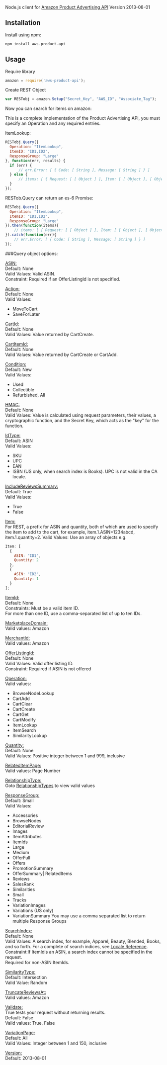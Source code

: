 Node.js client for [Amazon Product Advertising API](https://affiliate-program.amazon.com/gp/advertising/api/detail/main.html) Version 2013-08-01   

## Installation
Install using npm:
```sh
npm install aws-product-api
```

## Usage

Require library
```javascript
amazon = require('aws-product-api');
```

Create REST Object
```javascript
var RESTobj = amazon.Setup("Secret_Key", "AWS_ID", "Associate_Tag");
```

Now you can search for items on amazon:

This is a complete implementation of the Product Advertising API, you must specify an Operation and any required entries.

ItemLookup:
```javascript
RESTobj.Query({
  Operation: "ItemLookup",
  ItemID: "ID1,ID2",
  ResponseGroup: "Large"
}, function(err, results) {
  if (err) {
	  // err.Error: [ { Code: [ String ], Message: [ String ] } ]
  } else {
	  // items: [ { Request: [ [ Object ] ], Item: [ [ Object ], [ Object ] ] } ]
  }
});
```


RESTob.Query can return an es-6 Promise:
```javascript
RESTobj.Query({
  Operation: "ItemLookup",
  ItemID: "ID1,ID2",
  ResponseGroup: "Large"
}).then(function(items){
	// items: [ { Request: [ [ Object ] ], Item: [ [ Object ], [ Object ] ] } ]
}).catch(function(err){
	// err.Error: [ { Code: [ String ], Message: [ String ] } ]
});
```

###Query object options:

[ASIN:](http://docs.aws.amazon.com/AWSECommerceService/latest/DG/CartAdd.html)  
Default: None  
Valid Values: Valid ASIN.  
Constraint: Required if an OfferListingId is not specified.

[Action:](http://docs.aws.amazon.com/AWSECommerceService/latest/DG/CartModify.html)  
Default: None  
Valid Values:  
 * MoveToCart
 * SaveForLater

[CartId:](http://docs.aws.amazon.com/AWSECommerceService/latest/DG/CartAdd.html)  
Default: None  
Valid Values: Value returned by CartCreate.

[CartItemId:](http://docs.aws.amazon.com/AWSECommerceService/latest/DG/CartModify.html)  
Default: None  
Valid Values: Value returned by CartCreate or CartAdd.

[Condition:](http://docs.aws.amazon.com/AWSECommerceService/latest/DG/ItemLookup.html)  
Default: New  
Valid Values:  
 * Used
 * Collectible
 * Refurbished, All

[HMAC:](http://docs.aws.amazon.com/AWSECommerceService/latest/DG/CartAdd.html)  
Default: None  
Valid Values: Value is calculated using request parameters, their values, a cryptographic function, and the Secret Key, which acts as the "key" for the function.

[IdType:](http://docs.aws.amazon.com/AWSECommerceService/latest/DG/ItemLookup.html)  
Default: ASIN  
Valid Values:  
 * SKU
 * UPC
 * EAN
 * ISBN (US only, when search index is Books). UPC is not valid in the CA locale.

[IncludeReviewsSummary:](http://docs.aws.amazon.com/AWSECommerceService/latest/DG/ItemLookup.html)  
Default: True  
Valid Values:  
 * True
 * False

[Item:](http://docs.aws.amazon.com/AWSECommerceService/latest/DG/CartCreate.html)  
For REST, a prefix for ASIN and quantity, both of which are used to specify the item to add to the cart, for example, item.1.ASIN=1234abcd, item.1.quantity=2. Valid Values: Use an array of objects e.g.
```javascript
Item: [
  {
    ASIN: "ID1", 
    Quantity: 2
  }, 
  {
    ASIN: "ID2", 
    Quantity: 1
  }
];
```

[ItemId:](http://docs.aws.amazon.com/AWSECommerceService/latest/DG/ItemLookup.html)  
Default: None  
Constraints: Must be a valid item ID.  
For more than one ID, use a comma-separated list of up to ten IDs.

[MarketplaceDomain:](http://docs.aws.amazon.com/AWSECommerceService/latest/DG/CommonRequestParameters.html)  
Valid values: Amazon

[MerchantId:](http://docs.aws.amazon.com/AWSECommerceService/latest/DG/ItemLookup.html)  
Valid values: Amazon

[OfferListingId:](http://docs.aws.amazon.com/AWSECommerceService/latest/DG/CartAdd.html)  
Default: None  
Valid Values: Valid offer listing ID.  
Constraint: Required if ASIN is not offered

[Operation:](http://docs.aws.amazon.com/AWSECommerceService/latest/DG/CommonRequestParameters.html)  
Valid values:  
 * BrowseNodeLookup
 * CartAdd
 * CartClear
 * CartCreate
 * CartGet
 * CartModify
 * ItemLookup
 * ItemSearch
 * SimilarityLookup

[Quantity:](http://docs.aws.amazon.com/AWSECommerceService/latest/DG/CartAdd.html)  
Default: None  
Valid Values: Positive integer between 1 and 999, inclusive

[RelatedItemPage:](http://docs.aws.amazon.com/AWSECommerceService/latest/DG/ItemLookup.html)  
Valid values: Page Number

[RelationshipType:](http://docs.aws.amazon.com/AWSECommerceService/latest/DG/ItemLookup.html)  
Goto [RelationshipTypes](http://docs.aws.amazon.com/AWSECommerceService/latest/DG/SuggestingSimilarItemstoBuy.html#RelationshipTypes) to view valid values

[ResponseGroup:](http://docs.aws.amazon.com/AWSECommerceService/latest/DG/ItemLookup.html)  
Default: Small  
Valid Values:  
 * Accessories
 * BrowseNodes
 * EditorialReview
 * Images
 * ItemAttributes
 * ItemIds
 * Large
 * Medium
 * OfferFull
 * Offers
 * PromotionSummary
 * OfferSummary| RelatedItems
 * Reviews
 * SalesRank
 * Similarities
 * Small
 * Tracks
 * VariationImages
 * Variations (US only)
 * VariationSummary
You may use a comma separated list to return multiple Response Groups

[SearchIndex:](http://docs.aws.amazon.com/AWSECommerceService/latest/DG/ItemLookup.html)  
Default: None  
Valid Values: A search index, for example, Apparel, Beauty, Blended, Books, and so forth. For a complete of search indices, see [Locale Reference](http://docs.aws.amazon.com/AWSECommerceService/latest/DG/localevalues.html).  
Constraint:If ItemIdis an ASIN, a search index cannot be specified in the request.  
Required for non-ASIN ItemIds.

[SimilarityType:](http://docs.aws.amazon.com/AWSECommerceService/latest/DG/SimilarityLookup.html)  
Default: Intersection  
Valid Value: Random

[TruncateReviewsAt:](http://docs.aws.amazon.com/AWSECommerceService/latest/DG/ItemLookup.html)  
Valid values: Amazon

[Validate:](http://docs.aws.amazon.com/AWSECommerceService/latest/DG/CommonRequestParameters.html)  
True tests your request without returning results.  
Default: False  
Valid values: True, False

[VariationPage:](http://docs.aws.amazon.com/AWSECommerceService/latest/DG/ItemLookup.html)  
Default: All  
Valid Values: Integer between 1 and 150, inclusive

[Version:](http://docs.aws.amazon.com/AWSECommerceService/latest/DG/CommonRequestParameters.html)  
Default: 2013-08-01


